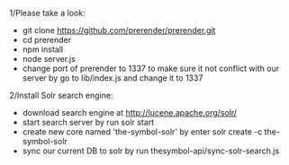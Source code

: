 1/Please take a look:
- git clone https://github.com/prerender/prerender.git
- cd prerender
- npm install
- node server.js
- change port of prerender to 1337 to make sure it not conflict with our server by go to lib/index.js and change it to 1337

2/Install Solr search engine:
- download search engine at http://lucene.apache.org/solr/
- start search server by run solr start
- create new core named 'the-symbol-solr' by enter solr create -c the-symbol-solr
- sync our current DB to solr by run thesymbol-api/sync-solr-search.js